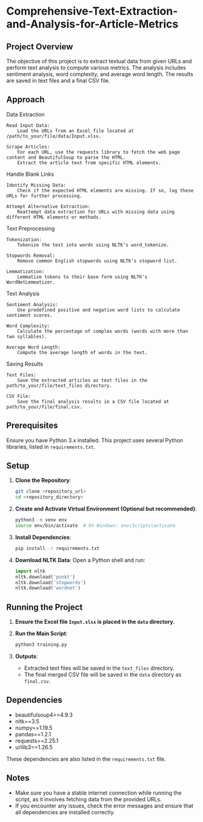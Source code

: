 # Comprehensive-Text-Extraction-and-Analysis-for-Article-Metrics

## Project Overview
The objective of this project is to extract textual data from given URLs and perform text analysis to compute various metrics. The analysis includes sentiment analysis, word complexity, and average word length. The results are saved in text files and a final CSV file.

## Approach
Data Extraction

    Read Input Data:
        Load the URLs from an Excel file located at /path/to_your/file/data/Input.xlsx.

    Scrape Articles:
        For each URL, use the requests library to fetch the web page content and BeautifulSoup to parse the HTML.
        Extract the article text from specific HTML elements.

Handle Blank Links

    Identify Missing Data:
        Check if the expected HTML elements are missing. If so, log these URLs for further processing.

    Attempt Alternative Extraction:
        Reattempt data extraction for URLs with missing data using different HTML elements or methods.

Text Preprocessing

    Tokenization:
        Tokenize the text into words using NLTK's word_tokenize.

    Stopwords Removal:
        Remove common English stopwords using NLTK's stopword list.

    Lemmatization:
        Lemmatize tokens to their base form using NLTK's WordNetLemmatizer.

Text Analysis

    Sentiment Analysis:
        Use predefined positive and negative word lists to calculate sentiment scores.

    Word Complexity:
        Calculate the percentage of complex words (words with more than two syllables).

    Average Word Length:
        Compute the average length of words in the text.

Saving Results

    Text Files:
        Save the extracted articles as text files in the path/to_your/file/text_files directory.

    CSV File:
        Save the final analysis results in a CSV file located at path/to_your/file/final.csv.

## Prerequisites

Ensure you have Python 3.x installed. This project uses several Python libraries, listed in `requirements.txt`.

## Setup

1. **Clone the Repository**:
    ```bash
    git clone <repository_url>
    cd <repository_directory>
    ```

2. **Create and Activate Virtual Environment (Optional but recommended)**:
    ```bash
    python3 -m venv env
    source env/bin/activate  # On Windows: env\Scripts\activate
    ```

3. **Install Dependencies**:
    ```bash
    pip install -r requirements.txt
    ```

4. **Download NLTK Data**:
    Open a Python shell and run:
    ```python
    import nltk
    nltk.download('punkt')
    nltk.download('stopwords')
    nltk.download('wordnet')
    ```

## Running the Project

1. **Ensure the Excel file `Input.xlsx` is placed in the `data` directory.**

2. **Run the Main Script**:
    ```bash
    python3 training.py
    ```

3. **Outputs**:
    - Extracted text files will be saved in the `text_files` directory.
    - The final merged CSV file will be saved in the `data` directory as `final.csv`.

## Dependencies

- beautifulsoup4==4.9.3
- nltk==3.5
- numpy==1.19.5
- pandas==1.2.1
- requests==2.25.1
- urllib3==1.26.5

These dependencies are also listed in the `requirements.txt` file.

## Notes

- Make sure you have a stable internet connection while running the script, as it involves fetching data from the provided URLs.
- If you encounter any issues, check the error messages and ensure that all dependencies are installed correctly.



